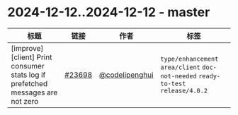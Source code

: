 # 2024-12-12..2024-12-12 - master
| 标题 | 链接 | 作者 | 标签 |
| - | :--: | :--: | - |
| [improve][client] Print consumer stats log if prefetched messages are not zero | [#23698](https://github.com/apache/pulsar/pull/23698) | [@codelipenghui](https://github.com/codelipenghui) | `type/enhancement` `area/client` `doc-not-needed` `ready-to-test` `release/4.0.2`  | 
